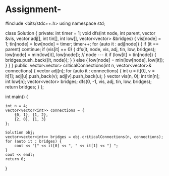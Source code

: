 # Assignment-

#include <bits/stdc++.h>
using namespace std;

class Solution {
private:
    int timer = 1;
    void dfs(int node, int parent, vector<int> &vis,
             vector<int> adj[], int tin[], int low[], vector<vector<int>> &bridges) {
        vis[node] = 1;
        tin[node] = low[node] = timer;
        timer++;
        for (auto it : adj[node]) {
            if (it == parent) continue;
            if (vis[it] == 0) {
                dfs(it, node, vis, adj, tin, low, bridges);
                low[node] = min(low[it], low[node]);
                // node --- it
                if (low[it] > tin[node]) {
                    bridges.push_back({it, node});
                }
            }
            else {
                low[node] = min(low[node], low[it]);
            }
        }
    }
public:
    vector<vector<int>> criticalConnections(int n,
    vector<vector<int>>& connections) {
        vector<int> adj[n];
        for (auto it : connections) {
            int u = it[0], v = it[1];
            adj[u].push_back(v);
            adj[v].push_back(u);
        }
        vector<int> vis(n, 0);
        int tin[n];
        int low[n];
        vector<vector<int>> bridges;
        dfs(0, -1, vis, adj, tin, low, bridges);
        return bridges;
    }
};

int main() {

    int n = 4;
    vector<vector<int>> connections = {
        {0, 1}, {1, 2},
        {2, 0}, {1, 3}
    };

    Solution obj;
    vector<vector<int>> bridges = obj.criticalConnections(n, connections);
    for (auto it : bridges) {
        cout << "[" << it[0] << ", " << it[1] << "] ";
    }
    cout << endl;
    return 0;
}
